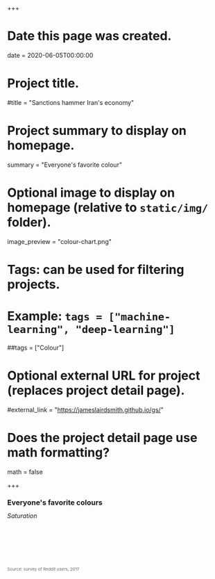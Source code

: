 +++
# Date this page was created.
date = 2020-06-05T00:00:00

# Project title.
#title = "Sanctions hammer Iran's economy"

# Project summary to display on homepage.
summary = "Everyone's favorite colour"

# Optional image to display on homepage (relative to `static/img/` folder).
image_preview = "colour-chart.png"

# Tags: can be used for filtering projects.
# Example: `tags = ["machine-learning", "deep-learning"]`
##tags = ["Colour"]

# Optional external URL for project (replaces project detail page).
#external_link = "https://jameslairdsmith.github.io/gs/"

# Does the project detail page use math formatting?
math = false

+++
<html>
<head>
  <title>Embedding Vega-Lite</title>
  <script src="https://cdn.jsdelivr.net/npm/vega@5"></script>
  <script src="https://cdn.jsdelivr.net/npm/vega-lite@4"></script>
  <script src="https://cdn.jsdelivr.net/npm/vega-embed@6"></script>
  <script src="https://cdn.jsdelivr.net/npm/vega-lite-api@0.11.0"></script>
  


<style>
#visContainer {
  width: min(630px, 100%);
  line-height:0;
  margin: auto;
}

#vis {
  width: 100%;
  margin: auto;
}

#visCaption{
  font-size: 50%;
  line-height: 1;
  font-size: 0.6rem;
  color: #696969;
}

#visSubHeading{
  font-style: italic;
  padding-bottom: 100;
  margin-bottom: 2%;
  line-height: 1;
}

#visHeading{
  padding-bottom: "100%";
  line-height: 1;
}

</style>

</head>
<body>

<div id="visContainer">

<div id="headingblock" align="center">
    <h3 align="left" id="visHeading">Everyone's favorite colours</h3>
    <p align="left" id="visSubHeading">Saturation</p>
</div>

<div id="vis"></div>


<p align="left" id="visCaption">Source: survey of Reddit users, 2017</p> 

</div>

<script type="text/javascript">

url_string = "https://gist.githubusercontent.com/jameslairdsmith/0d846a5eb3bc81076e497d522629c2b4/raw/ed154a51b07ab9d8329fb47d7eda862d9199b6a2/fav_colour_data.csv";

el = document.getElementById('visSubHeading');

style = window.getComputedStyle(el, null).getPropertyValue('font-size');

fontFamily = window.getComputedStyle(el, null).getPropertyValue('font-family');

subFontSize = parseFloat(style); 

yAxisSpec = {title: null,
             //tickCount: 5,
             ticks: false,
             domain: false,
             orient: "left",
             labelFontSize: subFontSize - 2,
             labelFont: fontFamily,
             labelFlush: false,
             //labelPadding: -20,
             values: [0, 0.2, 0.4, 0.6, 0.8, 1],
             grid: true};
             
xAxisSpec = {title: "Hue",
             grid: false,
             //tickCount: 5,
             maxExtent: 40,
             orient: "bottom",
             minExtent: 40,
             labelPadding: 20,
             titleFontSize: subFontSize - 1,
             titleFont: fontFamily,
             titlePadding: 5,
             labelFontSize: subFontSize - 1,
             labelFont: fontFamily,
             domain:false,
             values: [0, 0.2, 0.4, 0.6, 0.8, 1],
             ticks: false}
             
width = document.getElementById("vis").offsetWidth;
             
if (width > 450) {
  sizeLegendOrient = "right"
  sizeLegendDirection = "vertical"
  sizeLegendTitle = ["Share of", " responses"]
} else {
  sizeLegendOrient = "top"
  sizeLegendDirection = "horizontal"
  sizeLegendTitle = "Share of responses"
}
    
             
sizeLegend =  {title: sizeLegendTitle,
               titleFontSize: subFontSize - 3,
               titleFont: fontFamily,
               labelFontSize: subFontSize - 3,
               labelFont: fontFamily,
               direction: sizeLegendDirection,
               padding: 0,
               //orient: "none",
               orient: sizeLegendOrient,
               //legendX: 325,
               //legendY: -5.5,
               values: [0.01, 0.05, 0.1, 0.15],
               //offset: 0,
               format: "%"}
               
minPointSize = 20
maxPointSize =  1200
               
sizeScale = {range: [minPointSize, maxPointSize], 
             nice: false,
             clamp: false}
               
autosizeSpec = {type: "fit", 
                resize: true, 
                contains: "padding"}
                
myToolTip = ["colour",
                      "colour_hex", 
                      "prop_total",
                      "color_hue"]
                      
myBetterToolTip = [
      {"field": "colour",
       title: "Colour name",
       "type": "nominal"},
      {"field": "prop_total", 
       "type": "quantitative", 
       format: ".2%", 
       title: "Share of reponses"}
    ]

const plot = vl
        .markPoint({filled: true})
        .data(vl.csv(url_string))
        .encode(
          vl.x()
            .fieldQ("color_hue")
            .scale({domain: [-0.05, 1]})
            .axis(xAxisSpec),
          vl.y()
            .fieldQ("color_saturation")
            .scale({domain: [-0, 1]})
            .axis(yAxisSpec),
          vl.size()
            .fieldQ("prop_total")
            .scale(sizeScale)
            .legend(sizeLegend),
          vl.color()
            .fieldN("colour_hex")
            .scale(null),
          vl.fillOpacity().value(100),
          vl.tooltip(myBetterToolTip)
        )
        .width("container")
        .height(500)
        .autosize("fit")
        .config({style: {cell: {stroke: "transparent"}},
                 background: null})
        .toJSON();



opt = ({
      "actions": false,
      "tooltip": true
    });
    
vegaEmbed("#vis", plot, opt);

//vis.style.transform = "translateY(-20px)";

</script>

</body>

</html>